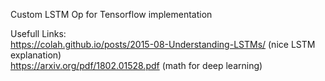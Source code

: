 Custom LSTM Op for Tensorflow implementation  

Usefull Links:  
https://colah.github.io/posts/2015-08-Understanding-LSTMs/      (nice LSTM explanation)  
https://arxiv.org/pdf/1802.01528.pdf                            (math for deep learning)  

